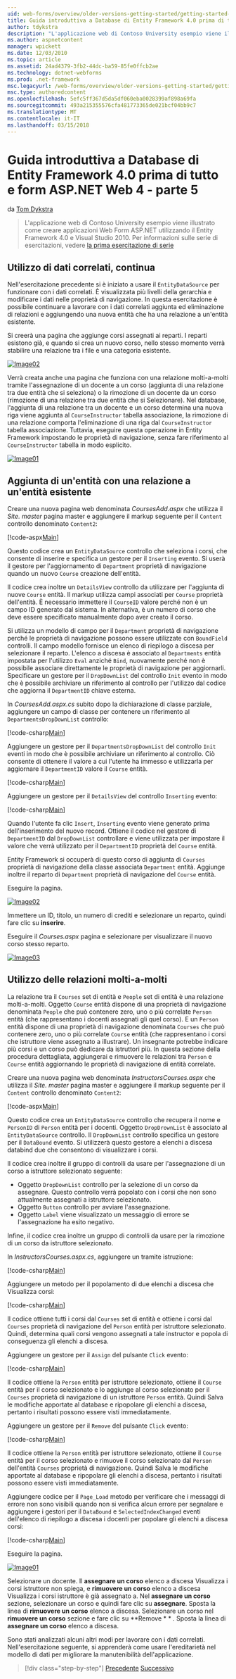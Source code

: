 ```yaml
---
uid: web-forms/overview/older-versions-getting-started/getting-started-with-ef/the-entity-framework-and-aspnet-getting-started-part-5
title: Guida introduttiva a Database di Entity Framework 4.0 prima di tutto e ASP.NET 4 di Web Form - parte 5 | Documenti Microsoft
author: tdykstra
description: "L'applicazione web di Contoso University esempio viene illustrato come creare applicazioni Web Form ASP.NET tramite Entity Framework. È l'applicazione di esempio..."
ms.author: aspnetcontent
manager: wpickett
ms.date: 12/03/2010
ms.topic: article
ms.assetid: 24ad4379-3fb2-44dc-ba59-85fe0ffcb2ae
ms.technology: dotnet-webforms
ms.prod: .net-framework
msc.legacyurl: /web-forms/overview/older-versions-getting-started/getting-started-with-ef/the-entity-framework-and-aspnet-getting-started-part-5
msc.type: authoredcontent
ms.openlocfilehash: 5efc5ff367d5da5df060eba0028399af898a69fa
ms.sourcegitcommit: 493a215355576cfa481773365de021bcf04bb9c7
ms.translationtype: MT
ms.contentlocale: it-IT
ms.lasthandoff: 03/15/2018
---
```

<a name="getting-started-with-entity-framework-40-database-first-and-aspnet-4-web-forms---part-5"></a>Guida introduttiva a Database di Entity Framework 4.0 prima di tutto e form ASP.NET Web 4 - parte 5
====================
da [Tom Dykstra](https://github.com/tdykstra)

> L'applicazione web di Contoso University esempio viene illustrato come creare applicazioni Web Form ASP.NET utilizzando il Entity Framework 4.0 e Visual Studio 2010. Per informazioni sulle serie di esercitazioni, vedere [la prima esercitazione di serie](the-entity-framework-and-aspnet-getting-started-part-1.md)


## <a name="working-with-related-data-continued"></a>Utilizzo di dati correlati, continua

Nell'esercitazione precedente si è iniziato a usare il `EntityDataSource` per funzionare con i dati correlati. È visualizzata più livelli della gerarchia e modificare i dati nelle proprietà di navigazione. In questa esercitazione è possibile continuare a lavorare con i dati correlati aggiunta ed eliminazione di relazioni e aggiungendo una nuova entità che ha una relazione a un'entità esistente.

Si creerà una pagina che aggiunge corsi assegnati ai reparti. I reparti esistono già, e quando si crea un nuovo corso, nello stesso momento verrà stabilire una relazione tra i file e una categoria esistente.

[![Image02](the-entity-framework-and-aspnet-getting-started-part-5/_static/image2.png)](the-entity-framework-and-aspnet-getting-started-part-5/_static/image1.png)

Verrà creata anche una pagina che funziona con una relazione molti-a-molti tramite l'assegnazione di un docente a un corso (aggiunta di una relazione tra due entità che si seleziona) o la rimozione di un docente da un corso (rimozione di una relazione tra due entità che si Selezionare). Nel database, l'aggiunta di una relazione tra un docente e un corso determina una nuova riga viene aggiunta al `CourseInstructor` tabella associazione, la rimozione di una relazione comporta l'eliminazione di una riga dal `CourseInstructor` tabella associazione. Tuttavia, eseguire questa operazione in Entity Framework impostando le proprietà di navigazione, senza fare riferimento al `CourseInstructor` tabella in modo esplicito.

[![Image01](the-entity-framework-and-aspnet-getting-started-part-5/_static/image4.png)](the-entity-framework-and-aspnet-getting-started-part-5/_static/image3.png)

## <a name="adding-an-entity-with-a-relationship-to-an-existing-entity"></a>Aggiunta di un'entità con una relazione a un'entità esistente

Creare una nuova pagina web denominata *CoursesAdd.aspx* che utilizza il *Site. master* pagina master e aggiungere il markup seguente per il `Content` controllo denominato `Content2`:

[!code-aspx[Main](the-entity-framework-and-aspnet-getting-started-part-5/samples/sample1.aspx)]

Questo codice crea un `EntityDataSource` controllo che seleziona i corsi, che consente di inserire e specifica un gestore per il `Inserting` evento. Si userà il gestore per l'aggiornamento di `Department` proprietà di navigazione quando un nuovo `Course` creazione dell'entità.

Il codice crea inoltre un `DetailsView` controllo da utilizzare per l'aggiunta di nuove `Course` entità. Il markup utilizza campi associati per `Course` proprietà dell'entità. È necessario immettere il `CourseID` valore perché non è un campo ID generato dal sistema. In alternativa, è un numero di corso che deve essere specificato manualmente dopo aver creato il corso.

Si utilizza un modello di campo per il `Department` proprietà di navigazione perché le proprietà di navigazione possono essere utilizzate con `BoundField` controlli. Il campo modello fornisce un elenco di riepilogo a discesa per selezionare il reparto. L'elenco a discesa è associato al `Departments` entità impostata per l'utilizzo `Eval` anziché `Bind`, nuovamente perché non è possibile associare direttamente le proprietà di navigazione per aggiornarli. Specificare un gestore per il `DropDownList` del controllo `Init` evento in modo che è possibile archiviare un riferimento al controllo per l'utilizzo dal codice che aggiorna il `DepartmentID` chiave esterna.

In *CoursesAdd.aspx.cs* subito dopo la dichiarazione di classe parziale, aggiungere un campo di classe per contenere un riferimento al `DepartmentsDropDownList` controllo:

[!code-csharp[Main](the-entity-framework-and-aspnet-getting-started-part-5/samples/sample2.cs)]

Aggiungere un gestore per il `DepartmentsDropDownList` del controllo `Init` eventi in modo che è possibile archiviare un riferimento al controllo. Ciò consente di ottenere il valore a cui l'utente ha immesso e utilizzarla per aggiornare il `DepartmentID` valore il `Course` entità.

[!code-csharp[Main](the-entity-framework-and-aspnet-getting-started-part-5/samples/sample3.cs)]

Aggiungere un gestore per il `DetailsView` del controllo `Inserting` evento:

[!code-csharp[Main](the-entity-framework-and-aspnet-getting-started-part-5/samples/sample4.cs)]

Quando l'utente fa clic `Insert`, `Inserting` evento viene generato prima dell'inserimento del nuovo record. Ottiene il codice nel gestore di `DepartmentID` dal `DropDownList` controllare e viene utilizzata per impostare il valore che verrà utilizzato per il `DepartmentID` proprietà del `Course` entità.

Entity Framework si occuperà di questo corso di aggiunta di `Courses` proprietà di navigazione della classe associata `Department` entità. Aggiunge inoltre il reparto di `Department` proprietà di navigazione del `Course` entità.

Eseguire la pagina.

[![Image02](the-entity-framework-and-aspnet-getting-started-part-5/_static/image6.png)](the-entity-framework-and-aspnet-getting-started-part-5/_static/image5.png)

Immettere un ID, titolo, un numero di crediti e selezionare un reparto, quindi fare clic su **inserire**.

Eseguire il *Courses.aspx* pagina e selezionare per visualizzare il nuovo corso stesso reparto.

[![Image03](the-entity-framework-and-aspnet-getting-started-part-5/_static/image8.png)](the-entity-framework-and-aspnet-getting-started-part-5/_static/image7.png)

## <a name="working-with-many-to-many-relationships"></a>Utilizzo delle relazioni molti-a-molti

La relazione tra il `Courses` set di entità e `People` set di entità è una relazione molti-a-molti. Oggetto `Course` entità dispone di una proprietà di navigazione denominata `People` che può contenere zero, uno o più correlate `Person` entità (che rappresentano i docenti assegnati gli quel corso). E un `Person` entità dispone di una proprietà di navigazione denominata `Courses` che può contenere zero, uno o più correlate `Course` entità (che rappresentano i corsi che istruttore viene assegnato a illustrare). Un insegnante potrebbe indicare più corsi e un corso può dedicare da istruttori più. In questa sezione della procedura dettagliata, aggiungerai e rimuovere le relazioni tra `Person` e `Course` entità aggiornando le proprietà di navigazione di entità correlate.

Creare una nuova pagina web denominata *InstructorsCourses.aspx* che utilizza il *Site. master* pagina master e aggiungere il markup seguente per il `Content` controllo denominato `Content2`:

[!code-aspx[Main](the-entity-framework-and-aspnet-getting-started-part-5/samples/sample5.aspx)]

Questo codice crea un `EntityDataSource` controllo che recupera il nome e `PersonID` di `Person` entità per i docenti. Oggetto `DropDrownList` è associato al `EntityDataSource` controllo. Il `DropDownList` controllo specifica un gestore per il `DataBound` evento. Si utilizzerà questo gestore a elenchi a discesa databind due che consentono di visualizzare i corsi.

Il codice crea inoltre il gruppo di controlli da usare per l'assegnazione di un corso a istruttore selezionato seguente:

- Oggetto `DropDownList` controllo per la selezione di un corso da assegnare. Questo controllo verrà popolato con i corsi che non sono attualmente assegnati a istruttore selezionato.
- Oggetto `Button` controllo per avviare l'assegnazione.
- Oggetto `Label` viene visualizzato un messaggio di errore se l'assegnazione ha esito negativo.

Infine, il codice crea inoltre un gruppo di controlli da usare per la rimozione di un corso da istruttore selezionato.

In *InstructorsCourses.aspx.cs*, aggiungere un tramite istruzione:

[!code-csharp[Main](the-entity-framework-and-aspnet-getting-started-part-5/samples/sample6.cs)]

Aggiungere un metodo per il popolamento di due elenchi a discesa che Visualizza corsi:

[!code-csharp[Main](the-entity-framework-and-aspnet-getting-started-part-5/samples/sample7.cs)]

Il codice ottiene tutti i corsi dal `Courses` set di entità e ottiene i corsi dal `Courses` proprietà di navigazione del `Person` entità per istruttore selezionato. Quindi, determina quali corsi vengono assegnati a tale instructor e popola di conseguenza gli elenchi a discesa.

Aggiungere un gestore per il `Assign` del pulsante `Click` evento:

[!code-csharp[Main](the-entity-framework-and-aspnet-getting-started-part-5/samples/sample8.cs)]

Il codice ottiene la `Person` entità per istruttore selezionato, ottiene il `Course` entità per il corso selezionato e lo aggiunge al corso selezionato per il `Courses` proprietà di navigazione di un istruttore `Person` entità. Quindi Salva le modifiche apportate al database e ripopolare gli elenchi a discesa, pertanto i risultati possono essere visti immediatamente.

Aggiungere un gestore per il `Remove` del pulsante `Click` evento:

[!code-csharp[Main](the-entity-framework-and-aspnet-getting-started-part-5/samples/sample9.cs)]

Il codice ottiene la `Person` entità per istruttore selezionato, ottiene il `Course` entità per il corso selezionato e rimuove il corso selezionato dal `Person` dell'entità `Courses` proprietà di navigazione. Quindi Salva le modifiche apportate al database e ripopolare gli elenchi a discesa, pertanto i risultati possono essere visti immediatamente.

Aggiungere codice per il `Page_Load` metodo per verificare che i messaggi di errore non sono visibili quando non si verifica alcun errore per segnalare e aggiungere i gestori per il `DataBound` e `SelectedIndexChanged` eventi dell'elenco di riepilogo a discesa i docenti per popolare gli elenchi a discesa corsi:

[!code-csharp[Main](the-entity-framework-and-aspnet-getting-started-part-5/samples/sample10.cs)]

Eseguire la pagina.

[![Image01](the-entity-framework-and-aspnet-getting-started-part-5/_static/image10.png)](the-entity-framework-and-aspnet-getting-started-part-5/_static/image9.png)

Selezionare un docente. Il **assegnare un corso** elenco a discesa Visualizza i corsi istruttore non spiega, e **rimuovere un corso** elenco a discesa Visualizza i corsi istruttore è già assegnato a. Nel **assegnare un corso** sezione, selezionare un corso e quindi fare clic su **assegnare**. Sposta la linea di **rimuovere un corso** elenco a discesa. Selezionare un corso nel **rimuovere un corso** sezione e fare clic su **Remove * * *.* Sposta la linea di **assegnare un corso** elenco a discesa.

Sono stati analizzati alcuni altri modi per lavorare con i dati correlati. Nell'esercitazione seguente, si apprenderà come usare l'ereditarietà nel modello di dati per migliorare la manutenibilità dell'applicazione.

>[!div class="step-by-step"]
[Precedente](the-entity-framework-and-aspnet-getting-started-part-4.md)
[Successivo](the-entity-framework-and-aspnet-getting-started-part-6.md)
